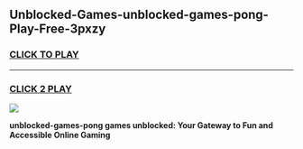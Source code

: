 
## Unblocked-Games-unblocked-games-pong-Play-Free-3pxzy
<h3>
<a href="https://premium76.site?title=unblocked-games-pong&ref=18A1">CLICK TO PLAY</a></h3>
<hr>

<h3>
<a href="https://premium76.site?title=unblocked-games-pong&ref=18A1">CLICK 2 PLAY</a>
  
</h3>

<a href="https://premium76.site?title=unblocked-games-pong&ref=18A1"><img src="https://clearcache.store/games.png"></a>


**unblocked-games-pong games unblocked: Your Gateway to Fun and Accessible Online Gaming**
